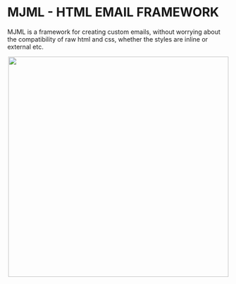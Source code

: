 # MJML - HTML EMAIL FRAMEWORK

MJML is a framework for creating custom emails, without worrying about the compatibility of raw html and css, whether the styles are inline or external etc.

<p align="center"><img width="500" src="https://documentation.mjml.io/images/logo.png"></p>
